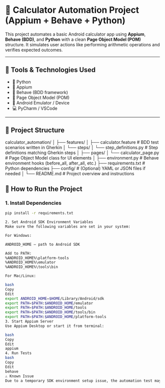 # 📱 Calculator Automation Project (Appium + Behave + Python)

This project automates a basic Android calculator app using **Appium**, **Behave (BDD)**, and **Python** with a clean **Page Object Model (POM)** structure. It simulates user actions like performing arithmetic operations and verifies expected outcomes.

---

## 🔧 Tools & Technologies Used

- 🐍 Python
- 📱 Appium
- 🧪 Behave (BDD framework)
- 🧱 Page Object Model (POM)
- 📲 Android Emulator / Device
- 💻 PyCharm / VSCode

---

## 📁 Project Structure
calculator_automation/ │ ├── features/ │ ├── calculator.feature # BDD test scenarios written in Gherkin │ └── steps/ │ └── step_definitions.py # Step definitions matching Gherkin steps │ ├── pages/ │ └── calculator_page.py # Page Object Model class for UI elements │ ├── environment.py # Behave environment hooks (before_all, after_all, etc.) ├── requirements.txt # Python dependencies ├── config/ # (Optional) YAML or JSON files if needed │ └── README.md # Project overview and instructions

## 🚀 How to Run the Project

### 1. Install Dependencies
```bash
pip install -r requirements.txt

2. Set Android SDK Environment Variables
Make sure the following variables are set in your system:

For Windows:

ANDROID_HOME – path to Android SDK

Add to PATH:
%ANDROID_HOME%\platform-tools
%ANDROID_HOME%\emulator
%ANDROID_HOME%\tools\bin

For Mac/Linux:

bash
Copy
Edit
export ANDROID_HOME=$HOME/Library/Android/sdk
export PATH=$PATH:$ANDROID_HOME/emulator
export PATH=$PATH:$ANDROID_HOME/tools
export PATH=$PATH:$ANDROID_HOME/tools/bin
export PATH=$PATH:$ANDROID_HOME/platform-tools
3. Start Appium Server
Use Appium Desktop or start it from terminal:

bash
Copy
Edit
appium
4. Run Tests
bash
Copy
Edit
behave
⚠️ Known Issue
Due to a temporary SDK environment setup issue, the automation test may not run successfully in the current local environment. The code structure and logic are complete and ready for execution once the system variables are fixed. The code runs in another system where SDK environment is set .


